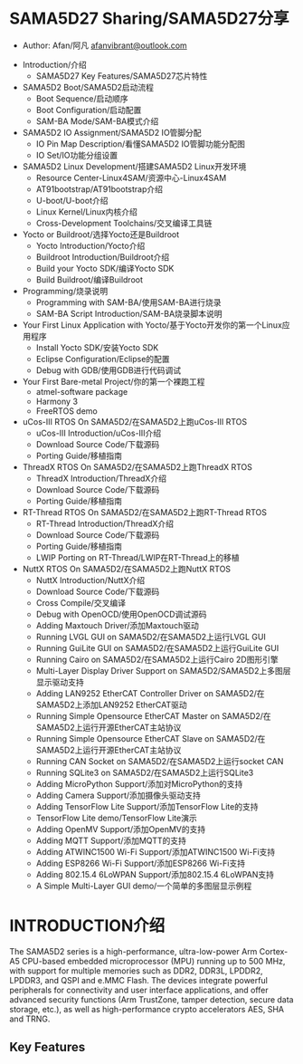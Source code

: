 # SAMA5D27 Sharing/SAMA5D27分享
  - Author: Afan/阿凡 <afanvibrant@outlook.com>

* Introduction/介绍
  - SAMA5D27 Key Features/SAMA5D27芯片特性
* SAMA5D2 Boot/SAMA5D2启动流程
  - Boot Sequence/启动顺序
  - Boot Configuration/启动配置
  - SAM-BA Mode/SAM-BA模式介绍
* SAMA5D2 IO Assignment/SAMA5D2 IO管脚分配
  - IO Pin Map Description/看懂SAMA5D2 IO管脚功能分配图
  - IO Set/IO功能分组设置
* SAMA5D2 Linux Development/搭建SAMA5D2 Linux开发环境
  - Resource Center-Linux4SAM/资源中心-Linux4SAM
  - AT91bootstrap/AT91bootstrap介绍
  - U-boot/U-boot介绍
  - Linux Kernel/Linux内核介绍
  - Cross-Development Toolchains/交叉编译工具链
* Yocto or Buildroot/选择Yocto还是Buildroot
  - Yocto Introduction/Yocto介绍
  - Buildroot Introduction/Buildroot介绍
  - Build your Yocto SDK/编译Yocto SDK
  - Build Buildroot/编译Buildroot
* Programming/烧录说明
  - Programming with SAM-BA/使用SAM-BA进行烧录
  - SAM-BA Script Introduction/SAM-BA烧录脚本说明
* Your First Linux Application with Yocto/基于Yocto开发你的第一个Linux应用程序
  - Install Yocto SDK/安装Yocto SDK
  - Eclipse Configuration/Eclipse的配置
  - Debug with GDB/使用GDB进行代码调试
* Your First Bare-metal Project/你的第一个裸跑工程
  - atmel-software package
  - Harmony 3
  - FreeRTOS demo
* uCos-III RTOS On SAMA5D2/在SAMA5D2上跑uCos-III RTOS
  - uCos-III Introduction/uCos-III介绍
  - Download Source Code/下载源码
  - Porting Guide/移植指南
* ThreadX RTOS On SAMA5D2/在SAMA5D2上跑ThreadX RTOS
  - ThreadX Introduction/ThreadX介绍
  - Download Source Code/下载源码
  - Porting Guide/移植指南
* RT-Thread RTOS On SAMA5D2/在SAMA5D2上跑RT-Thread RTOS
  - RT-Thread Introduction/ThreadX介绍
  - Download Source Code/下载源码
  - Porting Guide/移植指南
  - LWIP Porting on RT-Thread/LWIP在RT-Thread上的移植
* NuttX RTOS On SAMA5D2/在SAMA5D2上跑NuttX RTOS
  - NuttX Introduction/NuttX介绍
  - Download Source Code/下载源码
  - Cross Compile/交叉编译
  - Debug with OpenOCD/使用OpenOCD调试源码
  - Adding Maxtouch Driver/添加Maxtouch驱动
  - Running LVGL GUI on SAMA5D2/在SAMA5D2上运行LVGL GUI
  - Running GuiLite GUI on SAMA5D2/在SAMA5D2上运行GuiLite GUI
  - Running Cairo on SAMA5D2/在SAMA5D2上运行Cairo 2D图形引擎
  - Multi-Layer Display Driver Support on SAMA5D2/SAMA5D2上多图层显示驱动支持
  - Adding LAN9252 EtherCAT Controller Driver on SAMA5D2/在SAMA5D2上添加LAN9252 EtherCAT驱动
  - Running Simple Opensource EtherCAT Master on SAMA5D2/在SAMA5D2上运行开源EtherCAT主站协议
  - Running Simple Opensource EtherCAT Slave on SAMA5D2/在SAMA5D2上运行开源EtherCAT主站协议
  - Running CAN Socket on SAMA5D2/在SAMA5D2上运行socket CAN
  - Running SQLite3 on SAMA5D2/在SAMA5D2上运行SQLite3
  - Adding MicroPython Support/添加对MicroPython的支持
  - Adding Camera Support/添加摄像头驱动支持
  - Adding TensorFlow Lite Support/添加TensorFlow Lite的支持
  - TensorFlow Lite demo/TensorFlow Lite演示
  - Adding OpenMV Support/添加OpenMV的支持
  - Adding MQTT Support/添加MQTT的支持
  - Adding ATWINC1500 Wi-Fi Support/添加ATWINC1500 Wi-Fi支持
  - Adding ESP8266 Wi-Fi Support/添加ESP8266 Wi-Fi支持
  - Adding 802.15.4 6LoWPAN Support/添加802.15.4 6LoWPAN支持
  - A Simple Multi-Layer GUI demo/一个简单的多图层显示例程

# INTRODUCTION介绍

The SAMA5D2 series is a high-performance, ultra-low-power Arm Cortex-A5
CPU-based embedded microprocessor (MPU) running up to 500 MHz, with support
for multiple memories such as DDR2, DDR3L, LPDDR2, LPDDR3, and QSPI and
e.MMC Flash. The devices integrate powerful peripherals for connectivity
and user interface applications, and offer advanced security functions
(Arm TrustZone, tamper detection, secure data storage, etc.), as well
as high-performance crypto accelerators AES, SHA and TRNG.

## Key Features